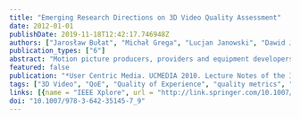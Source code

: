 ```yaml
---
title: "Emerging Research Directions on 3D Video Quality Assessment"
date: 2012-01-01
publishDate: 2019-11-18T12:42:17.746948Z
authors: ["Jarosław Bułat", "Michał Grega", "Lucjan Janowski", "Dawid Juszka", "Mikołaj Leszczuk", "Zdzisław Papir", "Piotr Romaniak"]
publication_types: ["6"]
abstract: "Motion picture producers, providers and equipment developers have to deeply consider end user perception of the application being often expressed in terms of a capacious Quality of Experience (QoE) concept. QoE is affected across the whole application delivery chain including content digitisation and compression, its network delivery and reproduction. During recent years enormous research effort and massive tests have been performed in order to identify factors affecting QoE and develop their mapping to scales like Mean Opinion Score for 2D content. Today, the digital video world is on the eve of 3D imaging which is far more complex and sophisticated not only because of the involved technology but also due to the multi-factor nature of the overall 3D experience. This paper discusses the current state of the research on the emerging problem of the user perceived quality of 3D content."
featured: false
publication: "*User Centric Media. UCMEDIA 2010. Lecture Notes of the Institute for Computer Sciences, Social Informatics and Telecommunications Engineering*"
tags: ["3D Video", "QoE", "Quality of Experience", "quality metrics", "subjective tests"]
links: [{name = "IEEE Xplore", url = "http://link.springer.com/10.1007/978-3-642-35145-7_9"}]
doi: "10.1007/978-3-642-35145-7_9"
---
```


